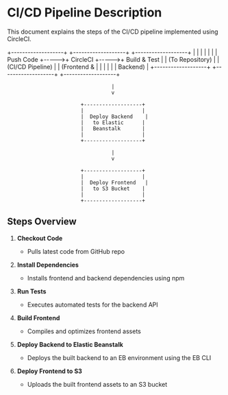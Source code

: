 # CI/CD Pipeline Description

This document explains the steps of the CI/CD pipeline implemented using CircleCI.


+-------------------+      +-------------------+      +-------------------+
|                   |      |                   |      |                   |
|    Push Code      +----->+   CircleCI        +----->+   Build & Test    |
|  (To Repository)  |      |  (CI/CD Pipeline) |      |    (Frontend &    |
|                   |      |                   |      |      Backend)     |
+-------------------+      +-------------------+      +-------------------+

                                      |
                                      v

                            +-------------------+
                            |                   |
                            |  Deploy Backend    |
                            |   to Elastic      |
                            |   Beanstalk       |
                            |                   |
                            +-------------------+

                                      |
                                      v

                            +-------------------+
                            |                   |
                            |  Deploy Frontend   |
                            |   to S3 Bucket    |
                            |                   |
                            +-------------------+


## Steps Overview

1. **Checkout Code**
   - Pulls latest code from GitHub repo

2. **Install Dependencies**
   - Installs frontend and backend dependencies using npm

3. **Run Tests**
   - Executes automated tests for the backend API

4. **Build Frontend**
   - Compiles and optimizes frontend assets

5. **Deploy Backend to Elastic Beanstalk**
   - Deploys the built backend to an EB environment using the EB CLI

6. **Deploy Frontend to S3**
   - Uploads the built frontend assets to an S3 bucket

